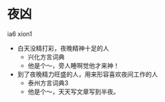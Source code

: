 # 夜凶
ia6 xion1
+ 白天没精打彩，夜晚精神十足的人
  * 兴化方言词典
  - 他是个～，旁人睡啊觉他才来神！
+ 到了夜晚精力旺盛的人，用来形容喜欢夜间工作的人
  * 泰州方言词典3
  - 他是个～，天天写文章写到半夜。
